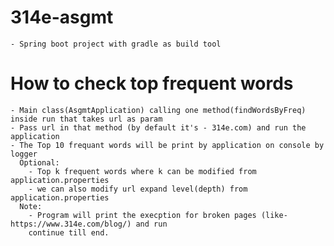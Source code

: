 # 314e-asgmt
    - Spring boot project with gradle as build tool 

# How to check top frequent words 
    - Main class(AsgmtApplication) calling one method(findWordsByFreq) inside run that takes url as param
    - Pass url in that method (by default it's - 314e.com) and run the application 
    - The Top 10 frequant words will be print by application on console by logger
      Optional:  
        - Top k frequent words where k can be modified from application.properties
        - we can also modify url expand level(depth) from application.properties
      Note: 
        - Program will print the execption for broken pages (like-https://www.314e.com/blog/) and run 
        continue till end.